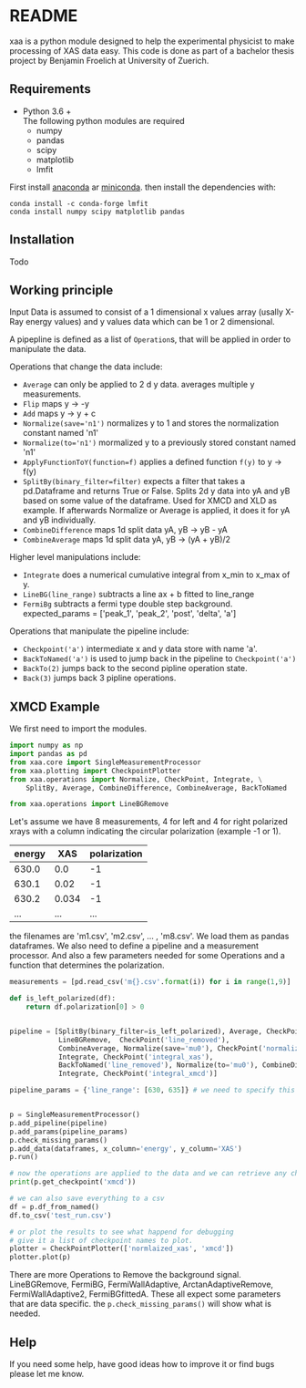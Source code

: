 # README #

xaa is a python module designed to help the experimental physicist to make processing of XAS data easy. This code is done as part of a bachelor thesis project by Benjamin Froelich at University of Zuerich.

## Requirements ##

* Python 3.6 +  
	The following python modules are required
	* numpy
	* pandas
	* scipy
	* matplotlib
	* lmfit
	
First install [anaconda](https://www.anaconda.com) ar [miniconda](https://conda.io). then install the dependencies with:

    conda install -c conda-forge lmfit
    conda install numpy scipy matplotlib pandas
    
## Installation ##

Todo

## Working principle ##

Input Data is assumed to consist of a 1 dimensional x values array (usally X-Ray energy values) and y values data which can be 1 or 2 dimensional.

A pipepline is defined as a list of `Operation`s, that will be applied in order to manipulate the data.

Operations that change the data include:

* `Average` can only be applied to 2 d y data. averages multiple y measurements.
* `Flip` maps y &rarr; -y
* `Add` maps y &rarr; y + c
* `Normalize(save='n1')` normalizes y to 1 and stores the normalization constant named 'n1'
* `Normalize(to='n1')` mormalized y to a previously stored constant named 'n1'
* `ApplyFunctionToY(function=f)` applies a defined function `f(y)` to y &rarr; f(y)
* `SplitBy(binary_filter=filter)` expects a filter that takes a pd.Dataframe and returns True or False. Splits 2d y data into yA and yB based on some value of the dataframe. Used for XMCD and XLD as example. If afterwards Normalize or Average is applied, it does it for yA and yB individually.
* `CombineDifference` maps 1d split data yA, yB &rarr; yB - yA
* `CombineAverage` maps 1d split data yA, yB &rarr; (yA + yB)/2

Higher level manipulations include:

* `Integrate` does a numerical cumulative integral from x_min to x_max of y.
* `LineBG(line_range)` subtracts a line ax + b fitted to line_range
* `FermiBg` subtracts a fermi type double step background. expected_params = ['peak_1', 'peak_2', 'post', 'delta', 'a']


Operations that manipulate the pipeline include:

* `Checkpoint('a')` intermediate x and y data store with name 'a'.
* `BackToNamed('a')` is used to jump back in the pipeline to `Checkpoint('a')`
* `BackTo(2)` jumps back to the second pipline operation state.
* `Back(3)` jumps back 3 pipline operations.


## XMCD Example ##

We first need to import the modules.

```python
import numpy as np
import pandas as pd
from xaa.core import SingleMeasurementProcessor
from xaa.plotting import CheckpointPlotter
from xaa.operations import Normalize, CheckPoint, Integrate, \
    SplitBy, Average, CombineDifference, CombineAverage, BackToNamed

from xaa.operations import LineBGRemove
```

Let's assume we have 8 measurements, 4 for left and 4 for right polarized xrays with a column indicating the circular polarization (example -1 or 1). 

| energy | XAS   | polarization |
|--------|-------|--------------|
| 630.0  | 0.0   | -1           |
| 630.1  | 0.02  | -1           |
| 630.2  | 0.034 | -1           |
| ...    | ...   | ...          |

the filenames are 'm1.csv', 'm2.csv', ... , 'm8.csv'. We load them as pandas dataframes. We also need to define a pipeline and a measurement processor. And also a few parameters needed for some Operations and a function that determines the polarization.


```python
measurements = [pd.read_csv('m{}.csv'.format(i)) for i in range(1,9)]

def is_left_polarized(df):
    return df.polarization[0] > 0


pipeline = [SplitBy(binary_filter=is_left_polarized), Average, CheckPoint('raw'), 
            LineBGRemove,  CheckPoint('line_removed'),
            CombineAverage, Normalize(save='mu0'), CheckPoint('normalized_xas'),
            Integrate, CheckPoint('integral_xas'),
            BackToNamed('line_removed'), Normalize(to='mu0'), CombineDifference, CheckPoint('xmcd'),
            Integrate, CheckPoint('integral_xmcd')]

pipeline_params = {'line_range': [630, 635]} # we need to specify this because of the LineBgRemove Operation.


p = SingleMeasurementProcessor()
p.add_pipeline(pipeline)
p.add_params(pipeline_params)
p.check_missing_params()
p.add_data(dataframes, x_column='energy', y_column='XAS')
p.run()

# now the operations are applied to the data and we can retrieve any checkpoint with
print(p.get_checkpoint('xmcd'))

# we can also save everything to a csv
df = p.df_from_named()
df.to_csv('test_run.csv')

# or plot the results to see what happend for debugging
# give it a list of checkpoint names to plot.
plotter = CheckPointPlotter(['normlaized_xas', 'xmcd'])
plotter.plot(p)

```

There are more Operations to Remove the background signal. LineBGRemove, FermiBG, FermiWallAdaptive, ArctanAdaptiveRemove, FermiWallAdaptive2, FermiBGfittedA. These all expect some parameters that are data specific. the `p.check_missing_params()` will show what is needed. 

## Help ##

If you need some help, have good ideas how to improve it or find bugs please let me know.


